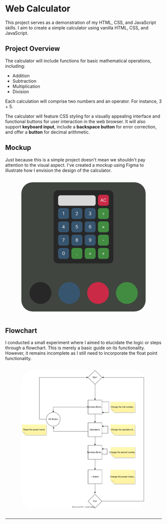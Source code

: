 # Web Calculator

This project serves as a demonstration of my HTML, CSS, and JavaScript skills. I aim to create a simple calculator using vanilla HTML, CSS, and JavaScript.

## Project Overview

The calculator will include functions for basic mathematical operations, including:

- Addition
- Subtraction
- Multiplication
- Division

Each calculation will comprise two numbers and an operator. For instance, 3 + 5.

The calculator will feature CSS styling for a visually appealing interface and functional buttons for user interaction in the web browser. It will also support **keyboard input**, include a **backspace button** for error correction, and offer a **button** for decimal arithmetic.

## Mockup

Just because this is a simple project doesn't mean we shouldn't pay attention to the visual aspect. I've created a mockup using Figma to illustrate how I envision the design of the calculator.

<p align="center">
  <img src="img/mockup.jpg" style="width:400px; border-radius: 36px; margin: 16px">
</p>


## Flowchart

I conducted a small experiment where I aimed to elucidate the logic or steps through a flowchart. This is merely a basic guide on its functionality. However, it remains incomplete as I still need to incorporate the float point functionality.

<p align="center">
  <img src="img/FlowChart.svg" style="width:400px; border-radius: 36px; margin: 16px">
</p>

------------------------